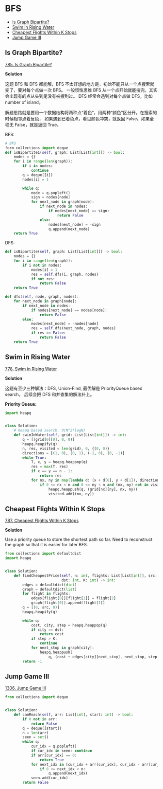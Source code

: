 # BFS

- [Is Graph Bipartite?](#is-graph-bipartite?)
- [Swim in Rising Water](#swim-in-rising-water)
- [Cheapest Flights Within K Stops](#cheapest-flights-within-k-stops)
- [Jump Game III](#jump-game-iii)

## Is Graph Bipartite?

[785. Is Graph Bipartite?](https://leetcode.com/problems/is-graph-bipartite/)

**Solution**

这题 BFS 和 DFS 都能解，BFS 不太好想的地方是，初始不能只从一个点搜索就完了，要对每个点做一次 BFS。
一般惯性思维 BFS 从一个点开始就能搜完，其实会出现有的点从头到尾没有被搜到过。
DFS 经常会遇到对每个点做 DFS，比如 number of island。

解题思路就是要用一个数据结构将两种点“着色”，用两种“颜色”区分开。在搜索的时候相邻点着反色，
如果遇到已着色点，看见颜色冲突，就返回 False。如果全程无 False，就是返回 True。

BFS:

```python
# BFS
form collections import deque
def isBipartite1(self, graph: List[List[int]]) -> bool:
    nodes = {}
    for i in range(len(graph)):
        if i in nodes:
            continue
        q = deque([i])
        nodes[i] = 1

        while q:
            node = q.popleft()
            sign = nodes[node]
            for next_node in graph[node]:
                if next_node in nodes:
                    if nodes[next_node] == sign:
                        return False
                else:
                    nodes[next_node] = -sign
                    q.append(next_node)
    return True
```

DFS:

```python
def isBipartite(self, graph: List[List[int]]) -> bool:
    nodes = {}
    for i in range(len(graph)):
        if i not in nodes:
            nodes[i] = 1
            res = self.dfs(i, graph, nodes)
            if not res:
                return False
    return True

def dfs(self, node, graph, nodes):
    for next_node in graph[node]:
        if next_node in nodes:
            if nodes[next_node] == nodes[node]:
                return False
        else:
            nodes[next_node] = -nodes[node]
            res = self.dfs(next_node, graph, nodes)
            if res == False:
                return False
    return True
```

## Swim in Rising Water

[778. Swim in Rising Water](https://leetcode.com/problems/swim-in-rising-water/)

**Solution**

这题有至少三种解法：DFS, Union-Find, 最优解是 PriorityQueue based search。
后续会把 DFS 和并查集的解法补上。

**Priority Queue:**

```python
import heapq


class Solution:
    # heapq based search. O(N^2*logN)
    def swimInWater(self, grid: List[List[int]]) -> int:
        q = [(grid[0][0], 0, 0)]
        heapq.heapify(q)
        n, res, visited = len(grid), 0, {(0, 0)}
        directions = [(1, 0), (0, 1), (-1, 0), (0, -1)]
        while True:
            T, x, y = heapq.heappop(q)
            res = max(T, res)
            if x == y == n - 1:
                return res
            for nx, ny in map(lambda d: (x + d[0], y + d[1]), directions):
                if 0 <= nx < n and 0 <= ny < n and (nx, ny) not in visited:
                    heapq.heappush(q, (grid[nx][ny], nx, ny))
                    visited.add((nx, ny))
```

## Cheapest Flights Within K Stops

[787. Cheapest Flights Within K Stops](https://leetcode.com/problems/cheapest-flights-within-k-stops/)

**Solution**

Use a priority queue to store the shortest path so far. Need to reconstruct the graph so that it is easier for later BFS.

```python
from collections import defaultdict
import heapq


class Solution:
    def findCheapestPrice(self, n: int, flights: List[List[int]], src: int,
                          dst: int, K: int) -> int:
        edges = defaultdict(dict)
        graph = defaultdict(list)
        for flight in flights:
            edges[flight[0]][flight[1]] = flight[2]
            graph[flight[0]].append(flight[1])
        q = [(0, src, 0)]
        heapq.heapify(q)

        while q:
            cost, city, step = heapq.heappop(q)
            if city == dst:
                return cost
            if step > K:
                continue
            for next_stop in graph[city]:
                heapq.heappush(
                    q, (cost + edges[city][next_stop], next_stop, step + 1))
        return -1
```

## Jump Game III

[1306. Jump Game III](https://leetcode.com/problems/jump-game-iii/)

```python
from collections import deque


class Solution:
    def canReach(self, arr: List[int], start: int) -> bool:
        if 0 not in arr:
            return False
        q = deque([start])
        n = len(arr)
        seen = set()
        while q:
            cur_idx = q.popleft()
            if cur_idx in seen: continue
            if arr[cur_idx] == 0:
                return True
            for next_idx in [cur_idx + arr[cur_idx], cur_idx - arr[cur_idx]]:
                if 0 <= next_idx < n:
                    q.append(next_idx)
            seen.add(cur_idx)
        return False
```
